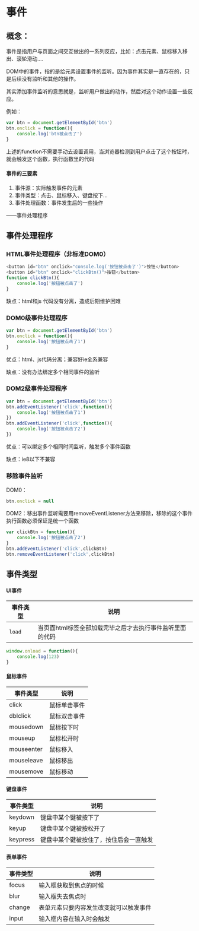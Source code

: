 # 事件

## 概念：

事件是指用户与页面之间交互做出的一系列反应，比如：点击元素、鼠标移入移出、滚轮滑动....

DOM中的事件，指的是给元素设置事件的监听。因为事件其实是一直存在的，只是后续没有监听和其他的操作。

其实添加事件监听的意思就是，监听用户做出的动作，然后对这个动作设置一些反应。

例如：

```js
var btn = document.getElementById('btn')
btn.onclick = function(){
    console.log('btn被点击了')
}
```

上述的function不需要手动去设置调用，当浏览器检测到用户点击了这个按钮时，就会触发这个函数，执行函数里的代码

#### 事件的三要素

1. 事件源：实际触发事件的元素
2. 事件类型：点击、鼠标移入、键盘按下...
3. 事件处理函数：事件发生后的一些操作

——事件处理程序

## 事件处理程序

### HTML事件处理程序（非标准DOM0）

```js
<button id="btn" onclick="console.log('按钮被点击了')">按钮</button>
<button id="btn" onclick="clickBtn()">按钮</button>
function clickBtn(){
    console.log('按钮被点击了')
}
```

缺点：html和js 代码没有分离，造成后期维护困难

### DOM0级事件处理程序

```js
var btn = document.getElementById('btn')
btn.onclick = function(){
    console.log('按钮被点击了1')
}
```

优点：html、js代码分离；兼容好ie全系兼容

缺点：没有办法绑定多个相同事件的监听

### DOM2级事件处理程序

```js
var btn = document.getElementById('btn')
btn.addEventListener('click',function(){
    console.log('按钮被点击了1')
})
btn.addEventListener('click',function(){
    console.log('按钮被点击了2')
})
```

优点：可以绑定多个相同时间监听，触发多个事件函数

缺点：ie8以下不兼容

### 移除事件监听

DOM0：

```js
btn.onclick = null
```

DOM2：移出事件监听需要用removeEventListener方法来移除，移除的这个事件执行函数必须保证是统一个函数

```js
var clickBtn = function(){
    console.log('按钮被点击了2')
}
btn.addEventListener('click',clickBtn)
btn.removeEventListener('click',clickBtn)
```

## 事件类型

#### UI事件

| 事件类型 | 说明                                                     |
| -------- | -------------------------------------------------------- |
| `load`   | 当页面html标签全部加载完毕之后才去执行事件监听里面的代码 |

```js
window.onload = function(){
    console.log(123)
}
```

#### 鼠标事件

| 事件类型   | 说明         |
| ---------- | ------------ |
| click      | 鼠标单击事件 |
| dblclick   | 鼠标双击事件 |
| mousedown  | 鼠标按下时   |
| mouseup    | 鼠标松开时   |
| mouseenter | 鼠标移入     |
| mouseleave | 鼠标移出     |
| mousemove  | 鼠标移动     |

#### 键盘事件

| 事件类型 | 说明                                   |
| -------- | -------------------------------------- |
| keydown  | 键盘中某个键被按下了                   |
| keyup    | 键盘中某个键被按松开了                 |
| keypress | 键盘中某个键被按住了，按住后会一直触发 |

#### 表单事件

| 事件类型 | 说明                                   |
| -------- | -------------------------------------- |
| focus    | 输入框获取到焦点的时候                 |
| blur     | 输入框失去焦点时                       |
| change   | 表单元素只要内容发生改变就可以触发事件 |
| input    | 输入框内容在输入时会触发               |